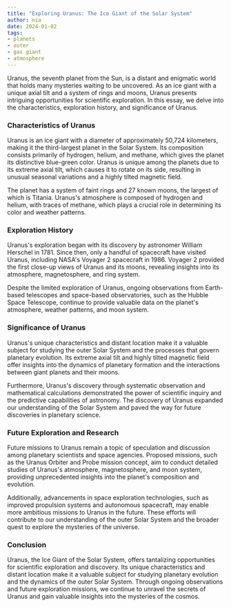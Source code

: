 ```yaml
---
title: "Exploring Uranus: The Ice Giant of the Solar System"
author: nia
date: 2024-01-02
tags:
- planets
- outer
- gas giant
- atmosphere
---
```


Uranus, the seventh planet from the Sun, is a distant and enigmatic world that holds many mysteries waiting to be uncovered. As an ice giant with a unique axial tilt and a system of rings and moons, Uranus presents intriguing opportunities for scientific exploration. In this essay, we delve into the characteristics, exploration history, and significance of Uranus.

### Characteristics of Uranus

Uranus is an ice giant with a diameter of approximately 50,724 kilometers, making it the third-largest planet in the Solar System. Its composition consists primarily of hydrogen, helium, and methane, which gives the planet its distinctive blue-green color. Uranus is unique among the planets due to its extreme axial tilt, which causes it to rotate on its side, resulting in unusual seasonal variations and a highly tilted magnetic field.

The planet has a system of faint rings and 27 known moons, the largest of which is Titania. Uranus's atmosphere is composed of hydrogen and helium, with traces of methane, which plays a crucial role in determining its color and weather patterns.

### Exploration History

Uranus's exploration began with its discovery by astronomer William Herschel in 1781. Since then, only a handful of spacecraft have visited Uranus, including NASA's Voyager 2 spacecraft in 1986. Voyager 2 provided the first close-up views of Uranus and its moons, revealing insights into its atmosphere, magnetosphere, and ring system.

Despite the limited exploration of Uranus, ongoing observations from Earth-based telescopes and space-based observatories, such as the Hubble Space Telescope, continue to provide valuable data on the planet's atmosphere, weather patterns, and moon system.

### Significance of Uranus

Uranus's unique characteristics and distant location make it a valuable subject for studying the outer Solar System and the processes that govern planetary evolution. Its extreme axial tilt and highly tilted magnetic field offer insights into the dynamics of planetary formation and the interactions between giant planets and their moons.

Furthermore, Uranus's discovery through systematic observation and mathematical calculations demonstrated the power of scientific inquiry and the predictive capabilities of astronomy. The discovery of Uranus expanded our understanding of the Solar System and paved the way for future discoveries in planetary science.

### Future Exploration and Research

Future missions to Uranus remain a topic of speculation and discussion among planetary scientists and space agencies. Proposed missions, such as the Uranus Orbiter and Probe mission concept, aim to conduct detailed studies of Uranus's atmosphere, magnetosphere, and moon system, providing unprecedented insights into the planet's composition and evolution.

Additionally, advancements in space exploration technologies, such as improved propulsion systems and autonomous spacecraft, may enable more ambitious missions to Uranus in the future. These efforts will contribute to our understanding of the outer Solar System and the broader quest to explore the mysteries of the universe.

### Conclusion

Uranus, the Ice Giant of the Solar System, offers tantalizing opportunities for scientific exploration and discovery. Its unique characteristics and distant location make it a valuable subject for studying planetary evolution and the dynamics of the outer Solar System. Through ongoing observations and future exploration missions, we continue to unravel the secrets of Uranus and gain valuable insights into the mysteries of the cosmos.